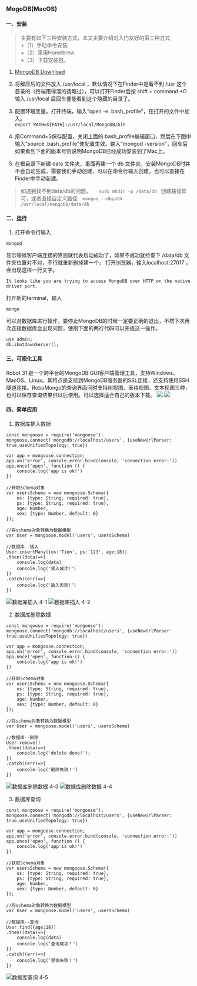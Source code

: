 
### MogoDB(MacOS)
#### 一、安装
> 主要有如下三种安装方式，本文主要介绍对入门友好的第三种方式   
> +（1）手动命令安装   
> +（2）采用Homebrew   
> +（3）下载安装包。   
   
1. [MongoDB Download](https://www.mongodb.com/download-center?jmp=nav#community)   

2. 将解压后的文件放入 /usr/local ，默认情况下在Finder中是看不到 /usr 这个目录的（终端用得溜的请略过），可以打开Finder后按 shift + command +G 输入 /usr/local 后回车便能看到这个隐藏的目录了。   

3. 配置环境变量，打开终端，输入“open -e .bash_profile”，在打开的文件中加入。   
```export PATH=${PATH}:/usr/local/MongoDB/bin```   

4. 用Command+S保存配置，关闭上面的.bash_profile编辑窗口，然后在下图中输入"source .bash_profile"使配置生效。输入"mongod -version"，回车后如果看到下面的版本号则说明MongoDB已经成功安装到了Mac上。   

5. 在根目录下新建 data 文件夹，里面再建一个 db 文件夹，安装MongoDB时并不会自动生成，需要我们手动创建，可以在命令行输入创建，也可以直接在Finder中手动新建。   
> 如遇到找不到data/db的问题，```    sudo mkdir -p /data/db  ``` 创建路径即可，或者直接自定义路径```   mongod --dbpath /usr/local/mongoDB/data/db    ```   

#### 二、运行
1. 打开命令行输入      


```mongod```   

显示等候客户端连接的界面就代表启动成功了，如果不成功就检查下 /data/db 文件夹位置对不对，不行就重新删掉建一个， 打开浏览器，输入localhost:27017 ，会出现这样一行文字。   


```It looks like you are trying to access MongoDB over HTTP on the native driver port.```      


打开新的terminal，输入      


```mongo```      


可以对数据库进行操作，要停止MongoDB的时候一定要正确的退出，不然下次再次连接数据库会出现问题，使用下面的两行代码可以完成这一操作。      


```
use admin;
db.shutdownServer();
```      


#### 三、可视化工具
      

Robot 3T是一个跨平台的MongoDB GUI客户端管理工具，支持Windows、MacOS、Linux。其特点是支持到MongoDB服务器的SSL连接，还支持使用SSH隧道连接。RoboMongo的查询界面同时支持树视图、表格视图、文本视图三种，也可以保存查询结果供以后使用。可以选择适合自己的版本下载。
![](https://tva1.sinaimg.cn/large/006y8mN6ly1g7tjg6wbn0j312c0lndh7.jpg)
![](https://tva1.sinaimg.cn/large/006y8mN6ly1g7tjg6nfoej31290lnq3i.jpg)

#### 四、简单应用
      
      
1. 数据库插入数据   

```
const mongoose = require('mongoose');
mongoose.connect('mongodb://localhost/users', {useNewUrlParser: true,useUnifiedTopology: true})

var app = mongoose.connection;
app.on('error', console.error.bind(console, 'connection error:'))
app.once('open', function () {
    console.log('app is ok!')
})

//获取Schema对象
var usersSchema = new mongoose.Schema({
    us: {type: String, required: true},
    ps: {type: String, required: true},
    age: Number,
    sex: {type: Number, default: 0}
});

//将schema对象转换为数据模型
var User = mongoose.model('users', usersSchema)

//数据库--插入
User.insertMany({us:'Tien', ps:'123', age:18})
.then((data)=>{
    console.log(data)
    console.log('插入成功!')
})
.catch((err)=>{
    console.log('插入失败!')
})
```
   
![数据库插入 4-1](https://tva1.sinaimg.cn/large/006y8mN6ly1g7tjtym2pyj30wy0bu74d.jpg)
![数据库插入 4-2](https://tva1.sinaimg.cn/large/006y8mN6ly1g7tjtyu6s0j31oi0fot9i.jpg)
   

2. 数据库删除数据   

```
const mongoose = require('mongoose');
mongoose.connect('mongodb://localhost/users', {useNewUrlParser: true,useUnifiedTopology: true})

var app = mongoose.connection;
app.on('error', console.error.bind(console, 'connection error:'))
app.once('open', function () {
    console.log('app is ok!')
})

//获取Schema对象
var usersSchema = new mongoose.Schema({
    us: {type: String, required: true},
    ps: {type: String, required: true},
    age: Number,
    sex: {type: Number, default: 0}
});

//将schema对象转换为数据模型
var User = mongoose.model('users', usersSchema)

//数据库--删除
User.remove()
.then((data)=>{
    console.log('delete done!');
})
.catch((err)=>{
    console.log('删除失败！')
})
```
   
![数据库删除数据 4-3](https://tva1.sinaimg.cn/large/006y8mN6ly1g7tk0ufb45j30x00byaa1.jpg)
![数据库删除数据 4-4](https://tva1.sinaimg.cn/large/006y8mN6ly1g7tk0ungbgj31ok0gs3zd.jpg)
   

3. 数据库查询
   
```
const mongoose = require('mongoose');
mongoose.connect('mongodb://localhost/users', {useNewUrlParser: true,useUnifiedTopology: true})

var app = mongoose.connection;
app.on('error', console.error.bind(console, 'connection error:'))
app.once('open', function () {
    console.log('app is ok!')
})

//获取Schema对象
var usersSchema = new mongoose.Schema({
    us: {type: String, required: true},
    ps: {type: String, required: true},
    age: Number,
    sex: {type: Number, default: 0}
});

//将schema对象转换为数据模型
var User = mongoose.model('users', usersSchema)

//数据库--查询
User.find({age:18})
.then((data)=>{
    console.log(data)
    console.log('查询成功！')
})
.catch((err)=>{
    console.log('查询失败！')
})
```
   
![数据库查询 4-5](https://tva1.sinaimg.cn/large/006y8mN6ly1g7tk7nm5ruj30wz0c2jrh.jpg)